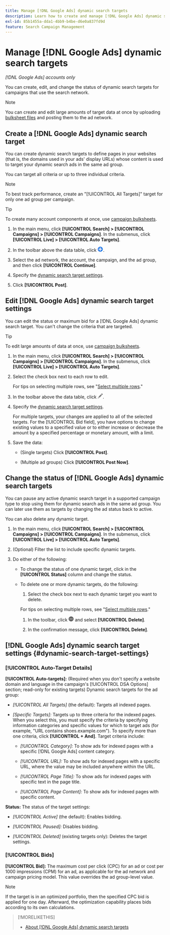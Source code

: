 ```yaml
---
title: Manage [!DNL Google Ads] dynamic search targets
description: Learn how to create and manage [!DNL Google Ads] dynamic search targets.
exl-id: 85b1455a-dda1-4bb9-b4be-d6e0a837fd9d
feature: Search Campaign Management
---
```

# Manage [!DNL Google Ads] dynamic search targets

*[!DNL Google Ads] accounts only*

You can create, edit, and change the status of dynamic search targets for campaigns that use the search network.

>[!NOTE]
>
>You can create and edit large amounts of target data at once by uploading [bulksheet files](/help/search-social-commerce/campaign-management/bulksheets/bulksheet-about.md) and posting them to the ad network.

## Create a [!DNL Google Ads] dynamic search target

You can create dynamic search targets to define pages in your websites (that is, the domains used in your ads' display URLs) whose content is used to target your dynamic search ads in the same ad group.

You can target all criteria or up to three individual criteria.

>[!NOTE]
>
>To best track performance, create an "[!UICONTROL All Targets]" target for only one ad group per campaign.

>[!TIP]
>
>To create many account components at once, use [campaign bulksheets](/help/search-social-commerce/campaign-management/bulksheets/bulksheet-about.md).

1. In the main menu, click **[!UICONTROL Search] > [!UICONTROL Campaigns] > [!UICONTROL Campaigns]**. In the submenus, click **[!UICONTROL Live] > [!UICONTROL Auto Targets]**.

1. In the toolbar above the data table, click ![Create](/help/search-social-commerce/assets/add.png "Create").

1. Select the ad network, the account, the campaign, and the ad group, and then click **[!UICONTROL Continue]**.

1. Specify the [dynamic search target settings](#dynamic-search-target-settings).

1. Click **[!UICONTROL Post]**.

## Edit [!DNL Google Ads] dynamic search target settings

You can edit the status or maximum bid for a [!DNL Google Ads] dynamic search target. You can't change the criteria that are targeted.

>[!TIP]
>
>To edit large amounts of data at once, use [campaign bulksheets](/help/search-social-commerce/campaign-management/bulksheets/bulksheet-about.md).

1. In the main menu, click **[!UICONTROL Search] > [!UICONTROL Campaigns] > [!UICONTROL Campaigns]**. In the submenus, click **[!UICONTROL Live] > [!UICONTROL Auto Targets]**.

1. Select the check box next to each row to edit.

   For tips on selecting multiple rows, see "[Select multiple rows](/help/search-social-commerce/common-tasks/navigation-editing-selection/multiple-rows-select.md)."

1. In the toolbar above the data table, click ![Edit](/help/search-social-commerce/assets/edit.png "Edit").

1. Specify the [dynamic search target settings](#dynamic-search-target-settings).

   For multiple targets, your changes are applied to all of the selected targets. For the [!UICONTROL Bid field], you have options to change existing values to a specified value or to either increase or decrease the amount by a specified percentage or monetary amount, with a limit.

1. Save the data:

   * (Single targets) Click **[!UICONTROL Post]**.
   
   * (Multiple ad groups) Click **[!UICONTROL Post Now]**.

## Change the status of [!DNL Google Ads] dynamic search targets

You can pause any active dynamic search target in a supported campaign type to stop using them for dynamic search ads in the same ad group. You can later use them as targets by changing the ad status back to active.

You can also delete any dynamic target.

1. In the main menu, click **[!UICONTROL Search] > [!UICONTROL Campaigns] > [!UICONTROL Campaigns]**. In the submenus, click **[!UICONTROL Live] > [!UICONTROL Auto Targets]**.

1. (Optional) Filter the list to include specific dynamic targets.

1. Do either of the following:
   
   * To change the status of one dynamic target, click in the **[!UICONTROL Status]** column and change the status.
   
   * To delete one or more dynamic targets, do the following:
   
     1.  Select the check box next to each dynamic target you want to delete.
     
        For tips on selecting multiple rows, see "[Select multiple rows](/help/search-social-commerce/common-tasks/navigation-editing-selection/multiple-rows-select.md)."
     
     1. In the toolbar, click ![More](/help/search-social-commerce/assets/more.png "More") and select **[!UICONTROL Delete]**.
     
     1. In the confirmation message, click **[!UICONTROL Delete]**.

## [!DNL Google Ads] dynamic search target settings {#dynamic-search-target-settings}

### [!UICONTROL Auto-Target Details]

**[!UICONTROL Auto-targets]:** (Required when you don't specify a website domain and language in the campaign's [!UICONTROL DSA Options] section; read-only for existing targets) Dynamic search targets for the ad group:

* *[!UICONTROL All Targets]* (the default): Targets all indexed pages.

* *\[Specific Targets\]:* Targets up to three criteria for the indexed pages. When you select this, you must specify the criteria by specifying information categories and specific values for which to target ads (for example, "URL contains shoes.example.com"). To specify more than one criteria, click **[!UICONTROL + And]**. Target criteria include:

  * *[!UICONTROL Category]:* To show ads for indexed pages with a specific [!DNL Google Ads] content category.

  * *[!UICONTROL URL]:* To show ads for indexed pages with a specific URL, where the value may be included anywhere within the URL.

  * *[!UICONTROL Page Title]:* To show ads for indexed pages with specific text in the page title.

  * *[!UICONTROL Page Content]:* To show ads for indexed pages with specific content.

**Status:** The status of the target settings:

* *[!UICONTROL Active]* (the default): Enables bidding.

* *[!UICONTROL Paused]:* Disables bidding.

* *[!UICONTROL Deleted]* (existing targets only): Deletes the target settings.

### [!UICONTROL Bids]

**[!UICONTROL Bid]:** The maximum cost per click (CPC) for an ad or cost per 1000 impressions (CPM) for an ad, as applicable for the ad network and campaign pricing model. This value overrides the ad group-level value.

>[!NOTE]
>
>If the target is in an optimized portfolio, then the specified CPC bid is applied for one day. Afterward, the optimization capability places bids according to its own calculations.
 
>[!MORELIKETHIS]
>
>* [About [!DNL Google Ads] dynamic search targets](dynamic-search-target-about.md)
